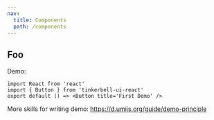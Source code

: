 ```yaml
---
nav:
  title: Components
  path: /components
---
```


## Foo

Demo:

```tsx
import React from 'react'
import { Button } from 'tinkerbell-ui-react'
export default () => <Button title='First Demo' />
```

More skills for writing demo: https://d.umijs.org/guide/demo-principle
